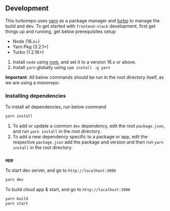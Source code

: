 ## Development

This turborepo uses [yarn](https://www.yarnpkg.com/) as a package manager and [turbo](https://turbo.build) to manage the build and dev.
To get started with `frontend-stack` development, first get things up and running, get below prerequisites setup

- Node (16.x+)
- Yarn Pkg (3.2.1+)
- Turbo (1.2.16+)

1. Install `node` using [nvm](https://github.com/nvm-sh/nvm), and set it to a version 16.x or above.
2. Install `yarn` globally using `npm install -g yarn`

**Important**: All below commands should be run in the root directory itself, as we are using a monorepo.

### Installing dependencies

To install all dependencies, run below command

```sh
yarn install
```

1. To add or update a common `dev` dependency, edit the root `package.json`, and run `yarn install` in the root directory.
2. To add a new dependency specific to a package or app, edit the respective `package.json` add the package and version and then run `yarn install` in the root directory.

### `app`

To start dev server, and go to `http://localhost:3000`

```sh
yarn dev
```

To build cloud app & start, and go to `http://localhost:3000`

```sh
yarn build
yarn start
```
